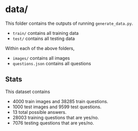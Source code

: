 # data/

This folder contains the outputs of running `generate_data.py`.

- `train/` contains all training data
- `test/` contains all testing data

Within each of the above folders,

- `images/` contains all images
- `questions.json` contains all questions

## Stats

This dataset contains

- 4000 train images and 38285 train questions.
- 1000 test images and 9599 test questions.
- 13 total possible answers.
- 28003 training questions that are yes/no.
- 7076 testing questions that are yes/no.
